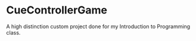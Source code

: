 # CueControllerGame
A high distinction custom project done for my Introduction to Programming class.
